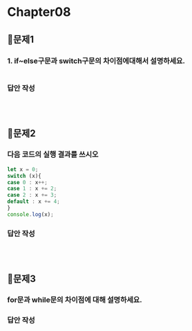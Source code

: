 # Chapter08
## 📌문제1
### 1. if~else구문과 switch구문의 차이점에대해서 설명하세요.
```
```
### 답안 작성
```
```

<br>

## 📌문제2
### 다음 코드의 실행 결과를 쓰시오
```js
let x = 0;
switch (x){
case 0 : x++;
case 1 : x += 2;
case 2 : x += 3;
default : x += 4;
}
console.log(x);
```
### 답안 작성
```
```

<br>

## 📌문제3

### for문과 while문의 차이점에 대해 설명하세요.
### 답안 작성
```

```
